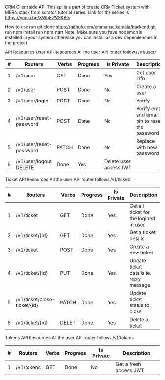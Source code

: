 CRM Client side API
This api is a part of create CRM Ticket system with MERN stack from scratch tutorial series. Link for the series is https://youtu.be/XWbEzWSKBfs

How to use
run git clone https://github.com/emmanuelkamala/backend.git
run npm install
run npm start
Note: Make sure you have nodemon is installed in your system otherwise you can install as a dev dependencies in the project.

API Resources
User API Resources
All the user API router follows /v1/user/

|#	|Routers	|Verbs	|Progress	|Is Private	|Description|
|---|---------|-------|---------|-----------|-----------|
|1	|/v1/user	|GET	|Done	|Yes	|Get user Info|
|2	|/v1/user	|POST	|Done	|No	|Create a user|
|3	|/v1/user/login	|POST	|Done	|No	|Verify |user Authentication and return JWT|
|4	|/v1/user/reset-password	|POST	|Done	|No	|Verify email and email pin to reset the password|
|5	|/v1/user/reset-password	|PATCH	|Done	|No	|Replace with new password|
|6	|/v1/user/logout	DELETE	|Done	|Yes	|Delete user accessJWT|

Ticket API Resources
All the user API router follows /v1/ticket/

|#	|Routers	|Verbs	|Progress	|Is Private	|Description|
|---|---------|-------|---------|-----------|-----------|
|1	|/v1/ticket	|GET	|Done	|Yes	|Get all ticket for the logined in user|
|2	|/v1/ticket/{id}	|GET	|Done	|Yes	|Get a ticket details|
|3	|/v1/ticket	|POST	|Done	|Yes	|Create a new ticket|
|4	|/v1/ticket/{id}	|PUT	|Done	|Yes	|Update ticket details ie. reply message|
|5	|/v1/ticket/close-ticket/{id}	|PATCH	|Done	|Yes	|Update ticket status to close|
|6	|/v1/ticket/{id}	|DELET	|Done	|Yes	|Delete a ticket|

Tokens API Resources
All the user API router follows /v1/tokens

|#	|Routers	|Verbs	|Progress	|Is Private	|Description|
|---|---------|-------|---------|-----------|-----------|
|1|/v1/tokens|	GET	|Done	|No	|Get a fresh access JWT|